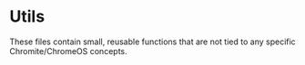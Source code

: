 # Utils

These files contain small, reusable functions that are not tied to any specific Chromite/ChromeOS concepts.
